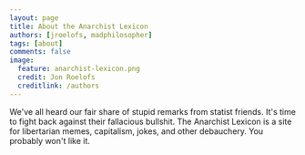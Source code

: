 ```yaml
---
layout: page
title: About the Anarchist Lexicon
authors: [jroelofs, madphilosopher]
tags: [about]
comments: false
image:
  feature: anarchist-lexicon.png
  credit: Jon Roelofs
  creditlink: /authors
---
```


We've all heard our fair share of stupid remarks from statist friends. It's time to fight back against their fallacious bullshit. The Anarchist Lexicon is a site for libertarian memes, capitalism, jokes, and other debauchery. You probably won't like it.
